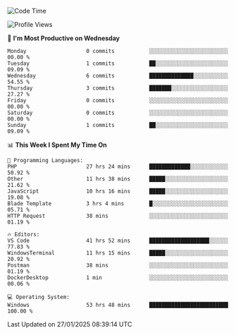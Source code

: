 <!--START_SECTION:waka-->
![Code Time](http://img.shields.io/badge/Code%20Time-3%2C955%20hrs%209%20mins-blue)

![Profile Views](http://img.shields.io/badge/Profile%20Views-2-blue)

📅 **I'm Most Productive on Wednesday** 

```text
Monday                   0 commits           ░░░░░░░░░░░░░░░░░░░░░░░░░   00.00 % 
Tuesday                  1 commits           ██░░░░░░░░░░░░░░░░░░░░░░░   09.09 % 
Wednesday                6 commits           ██████████████░░░░░░░░░░░   54.55 % 
Thursday                 3 commits           ███████░░░░░░░░░░░░░░░░░░   27.27 % 
Friday                   0 commits           ░░░░░░░░░░░░░░░░░░░░░░░░░   00.00 % 
Saturday                 0 commits           ░░░░░░░░░░░░░░░░░░░░░░░░░   00.00 % 
Sunday                   1 commits           ██░░░░░░░░░░░░░░░░░░░░░░░   09.09 % 
```


📊 **This Week I Spent My Time On** 

```text
💬 Programming Languages: 
PHP                      27 hrs 24 mins      █████████████░░░░░░░░░░░░   50.92 % 
Other                    11 hrs 38 mins      █████░░░░░░░░░░░░░░░░░░░░   21.62 % 
JavaScript               10 hrs 16 mins      █████░░░░░░░░░░░░░░░░░░░░   19.08 % 
Blade Template           3 hrs 4 mins        █░░░░░░░░░░░░░░░░░░░░░░░░   05.71 % 
HTTP Request             38 mins             ░░░░░░░░░░░░░░░░░░░░░░░░░   01.19 % 

🔥 Editors: 
VS Code                  41 hrs 52 mins      ███████████████████░░░░░░   77.83 % 
WindowsTerminal          11 hrs 15 mins      █████░░░░░░░░░░░░░░░░░░░░   20.92 % 
Postman                  38 mins             ░░░░░░░░░░░░░░░░░░░░░░░░░   01.19 % 
DockerDesktop            1 min               ░░░░░░░░░░░░░░░░░░░░░░░░░   00.06 % 

💻 Operating System: 
Windows                  53 hrs 48 mins      █████████████████████████   100.00 % 
```


 Last Updated on 27/01/2025 08:39:14 UTC
<!--END_SECTION:waka-->
